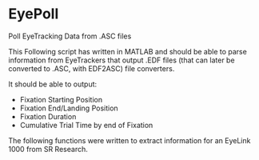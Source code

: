 # EyePoll
Poll EyeTracking Data from .ASC files

This Following script has written in MATLAB and should be able to parse information from EyeTrackers that output .EDF files (that can later be converted to .ASC, with EDF2ASC) file converters.

It should be able to output:
- Fixation Starting Position
- Fixation End/Landing Position
- Fixation Duration
- Cumulative Trial Time by end of Fixation

The following functions were written to extract information for an EyeLink 1000 from SR Research.
